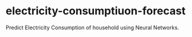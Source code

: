# electricity-consumptiuon-forecast
Predict Electricity Consumption of household using Neural Networks.
